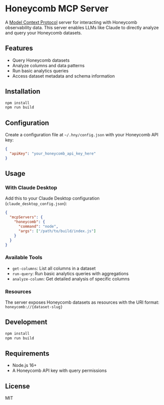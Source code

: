 # Honeycomb MCP Server

A [Model Context Protocol](https://modelcontextprotocol.io) server for interacting with Honeycomb observability data. This server enables LLMs like Claude to directly analyze and query your Honeycomb datasets.

## Features

- Query Honeycomb datasets
- Analyze columns and data patterns
- Run basic analytics queries
- Access dataset metadata and schema information

## Installation

```bash
npm install
npm run build
```

## Configuration

Create a configuration file at `~/.hny/config.json` with your Honeycomb API key:

```json
{
  "apiKey": "your_honeycomb_api_key_here"
}
```

## Usage

### With Claude Desktop

Add this to your Claude Desktop configuration (`claude_desktop_config.json`):

```json
{
  "mcpServers": {
    "honeycomb": {
      "command": "node",
      "args": ["/path/to/build/index.js"]
    }
  }
}
```

### Available Tools

- `get-columns`: List all columns in a dataset
- `run-query`: Run basic analytics queries with aggregations
- `analyze-column`: Get detailed analysis of specific columns

### Resources

The server exposes Honeycomb datasets as resources with the URI format:
`honeycomb://{dataset-slug}`

## Development

```bash
npm install
npm run build
```

## Requirements

- Node.js 16+
- A Honeycomb API key with query permissions

## License

MIT
